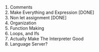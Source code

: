 1. Comments
2. Make Everything and Expression [DONE]
3. Non let assignment [DONE]
4. Organization
5. Function Making
6. Loops, and Ifs
7. Actually Make The Interpreter Good
8. Language Server?
